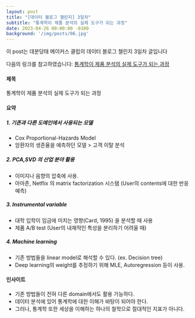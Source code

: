 ```yaml
---
layout: post
title: "[데이터 블로그 챌린지] 3일차"
subtitle: "통계학이 제품 분석의 실제 도구가 되는 과정"
date: 2023-04-26 00:00:00 -0100
background: '/img/posts/06.jpg'
---
```


이 post는 데분당태 메이커스 클럽의 데이터 블로그 챌린지 3일차 글입니다

다음의 링크를 참고하였습니다: [통계학이 제품 분석의 실제 도구가 되는 과정](https://yongsquant.github.io/2022/08/15/statistics-to-fields.html)

#### 제목

통계학이 제품 분석의 실제 도구가 되는 과정


#### 요약
##### 1. 기존과 다른 도메인에서 사용되는 모델
   - Cox Proportional-Hazards Model
   - 암환자의 생존율을 예측하던 모델 > 고객 이탈 분석

##### 2. PCA,SVD 의 산업 분야 활용
  - 이미지나 음향의 압축에 사용.
  - 아마존, Netflix 의 matrix factorization 시스템 (User의 contents에 대한 반응 예측)

##### 3. Instrumental variable
  - 대학 입학이 임금에 미치는 영향(Card, 1995) 을 분석할 때 사용
  - 제품 A/B test (User의 내재적인 특성을 분리하기 어려울 때)

##### 4. Machine learning
  - 기존 방법들을 linear model로 해석할 수 있다. (ex. Decision tree)
  - Deep learning의 weight를 추정하기 위해 MLE, Autoregression 등이 사용.


#### 인사이트
* 기존 방법들이 전혀 다른 domain에서도 활용 가능하다.
* 데이터 분석에 있어 통계학에 대한 이해가 바탕이 되어야 한다.
* 그러나, 통계학 또한 세상을 이해하는 하나의 철학으로 절대적인 지표가 아니다.
